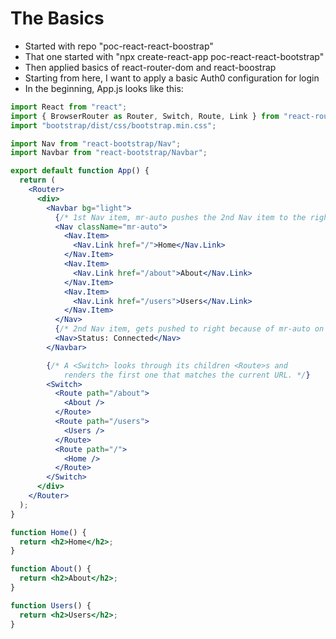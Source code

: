 # The Basics

- Started with repo "poc-react-react-boostrap"
- That one started with "npx create-react-app poc-react-react-bootstrap"
- Then applied basics of react-router-dom and react-boostrap
- Starting from here, I want to apply a basic Auth0 configuration for login
- In the beginning, App.js looks like this:

```jsx
import React from "react";
import { BrowserRouter as Router, Switch, Route, Link } from "react-router-dom";
import "bootstrap/dist/css/bootstrap.min.css";

import Nav from "react-bootstrap/Nav";
import Navbar from "react-bootstrap/Navbar";

export default function App() {
  return (
    <Router>
      <div>
        <Navbar bg="light">
          {/* 1st Nav item, mr-auto pushes the 2nd Nav item to the right */}
          <Nav className="mr-auto">
            <Nav.Item>
              <Nav.Link href="/">Home</Nav.Link>
            </Nav.Item>
            <Nav.Item>
              <Nav.Link href="/about">About</Nav.Link>
            </Nav.Item>
            <Nav.Item>
              <Nav.Link href="/users">Users</Nav.Link>
            </Nav.Item>
          </Nav>
          {/* 2nd Nav item, gets pushed to right because of mr-auto on first item */}
          <Nav>Status: Connected</Nav>
        </Navbar>

        {/* A <Switch> looks through its children <Route>s and
            renders the first one that matches the current URL. */}
        <Switch>
          <Route path="/about">
            <About />
          </Route>
          <Route path="/users">
            <Users />
          </Route>
          <Route path="/">
            <Home />
          </Route>
        </Switch>
      </div>
    </Router>
  );
}

function Home() {
  return <h2>Home</h2>;
}

function About() {
  return <h2>About</h2>;
}

function Users() {
  return <h2>Users</h2>;
}
```
